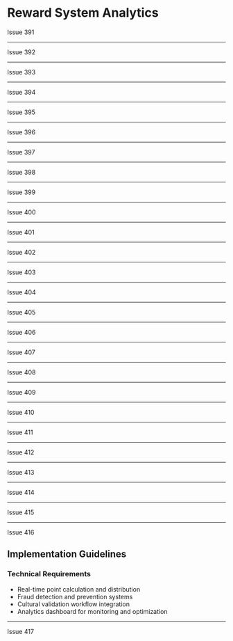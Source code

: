 # Reward System Analytics

Issue 391

---

Issue 392

---

Issue 393

---

Issue 394

---

Issue 395

---

Issue 396

---

Issue 397

---

Issue 398

---

Issue 399

---

Issue 400

---

Issue 401

---

Issue 402

---

Issue 403

---

Issue 404

---

Issue 405

---

Issue 406

---

Issue 407

---

Issue 408

---

Issue 409

---

Issue 410

---

Issue 411

---

Issue 412

---

Issue 413

---

Issue 414

---

Issue 415

---

Issue 416

## Implementation Guidelines

### Technical Requirements
- Real-time point calculation and distribution
- Fraud detection and prevention systems
- Cultural validation workflow integration
- Analytics dashboard for monitoring and optimization

---

Issue 417
